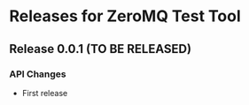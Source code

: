 # Releases for ZeroMQ Test Tool

## Release 0.0.1 (TO BE RELEASED)

### API Changes

* First release
